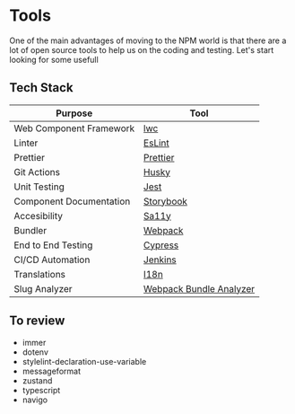 
# Tools

One of the main advantages of moving to the NPM world is that there are a lot of open source tools to help us on the coding and testing. 
Let's start looking for some usefull 

## Tech Stack

| Purpose                   | Tool                                                                                                                                |
| ------------------------- | ----------------------------------------------------------------------------------------------------------------------------------- |
| Web Component  Framework  | [lwc](./lwc.md)                                                                                                                     |
| Linter                    | [EsLint](./eslint.md)                                                                                                               |
| Prettier                  | [Prettier](./prettier.md)                                                                                                           |
| Git Actions               | [Husky](./husky.md)                                                                                                                 |
| Unit Testing              | [Jest](./jest.md)                                                                                                                   |
| Component Documentation   | [Storybook](./storybook.md)                                                                                                         |
| Accesibility              | [Sa11y](./sa11y.md)                                                                                                                 |
| Bundler                   | [Webpack](./webpack.md)                                                                                                             |
| End to End Testing        | [Cypress](./cypress.md)                                                                                                             |
| CI/CD Automation          | [Jenkins](./jenkins.md)                                                                                                             |
| Translations              | [I18n](./i18n.md)                                                                                                                   |
| Slug Analyzer             | [Webpack Bundle Analyzer](./webpack-bundle-analyzer.md)                                                                             |


## To review

* immer
* dotenv
* stylelint-declaration-use-variable
* messageformat
* zustand
* typescript
* navigo